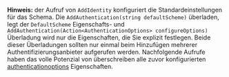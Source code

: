 **Hinweis:** der Aufruf von `AddIdentity` konfiguriert die Standardeinstellungen für das Schema. Die `AddAuthentication(string defaultScheme)` überladen, legt der `DefaultScheme` Eigenschafts- und `AddAuthentication(Action<AuthenticationOptions> configureOptions)` Überladung wird nur die Eigenschaften, die Sie explizit festlegen. Beide dieser Überladungen sollten nur einmal beim Hinzufügen mehrerer Authentifizierungsanbieter aufgerufen werden. Nachfolgende Aufrufe haben das volle Potenzial von überschreiben alle zuvor konfigurierten [authenticationoptions](/dotnet/api/microsoft.aspnetcore.builder.authenticationoptions) Eigenschaften.